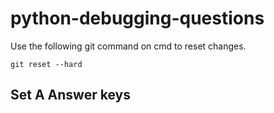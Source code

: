 # python-debugging-questions
Use the following git command on cmd to reset changes.
```
git reset --hard

```
## Set A Answer keys

